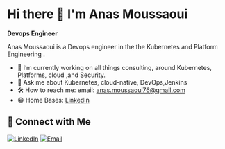 
# Hi there 👋 I'm Anas Moussaoui

**Devops Engineer**

Anas Moussaoui is a Devops engineer  in the the Kubernetes and Platform Engineering  .

- 🔧 I’m currently working on all things consulting, around Kubernetes, Platforms, cloud ,and Security.
- 💬 Ask me about Kubernetes, cloud-native, DevOps,Jenkins
- 🛠️ How to reach me:  email: anas.moussaoui76@gmail.com
- 😁 Home Bases: [LinkedIn](https://www.linkedin.com/in/anas-moussaoui76/) 

## 🔗 Connect with Me

[![LinkedIn](https://img.shields.io/badge/LinkedIn-Connect-blue?style=flat&logo=linkedin)](https://www.linkedin.com/in/anas-moussaoui76/)
[![Email](https://img.shields.io/badge/Email-Contact-red?style=flat&logo=gmail)](mailto:anas.moussaoui76@gmail.com)
     




























































